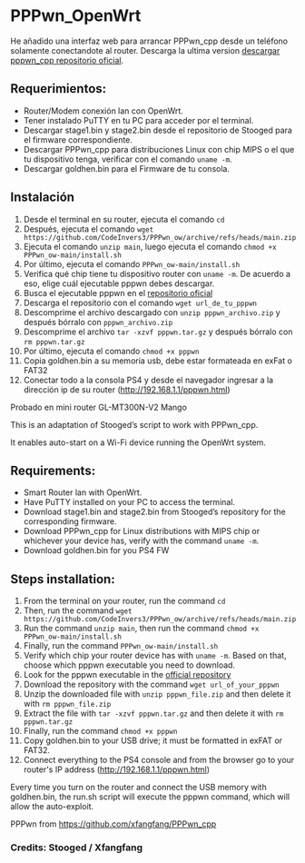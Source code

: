 # PPPwn_OpenWrt
He añadido una interfaz web para arrancar PPPwn_cpp desde un teléfono solamente conectandote al router.
Descarga la ultima version [descargar pppwn_cpp repositorio oficial](https://nightly.link/xfangfang/PPPwn_cpp/workflows/ci.yaml/main).

## Requerimientos:

- Router/Modem conexión lan con OpenWrt.
- Tener instalado PuTTY en tu PC para acceder por el terminal.
- Descargar stage1.bin y stage2.bin desde el repositorio de Stooged para el firmware correspondiente.
- Descargar PPPwn_cpp para distribuciones Linux con chip MIPS o el que tu dispositivo tenga, verificar con el comando `uname -m`.
- Descargar goldhen.bin para el Firmware de tu consola.

## Instalación

1. Desde el terminal en su router, ejecuta el comando `cd `
2. Después, ejecuta el comando `wget https://github.com/CodeInvers3/PPPwn_ow/archive/refs/heads/main.zip`
3. Ejecuta el comando `unzip main`, luego ejecuta el comando `chmod +x PPPwn_ow-main/install.sh`
4. Por último, ejecuta el comando `PPPwn_ow-main/install.sh`
5. Verifica qué chip tiene tu dispositivo router con `uname -m`. De acuerdo a eso, elige cuál ejecutable pppwn debes descargar.
6. Busca el ejecutable pppwn en el [repositorio oficial](https://nightly.link/xfangfang/PPPwn_cpp/workflows/ci.yaml/main)
7. Descarga el repositorio con el comando `wget url_de_tu_pppwn`
8. Descomprime el archivo descargado con `unzip pppwn_archivo.zip` y después bórralo con `pppwn_archivo.zip`
9. Descomprime el archivo `tar -xzvf pppwn.tar.gz` y después bórralo con `rm pppwn.tar.gz`
10. Por último, ejecuta el comando `chmod +x pppwn`
12. Copia goldhen.bin a su memoria usb, debe estar formateada en exFat o FAT32
13. Conectar todo a la consola PS4 y desde el navegador ingresar a la dirección ip de su router (http://192.168.1.1/pppwn.html)

Probado en mini router GL-MT300N-V2 Mango

This is an adaptation of Stooged’s script to work with PPPwn_cpp.

It enables auto-start on a Wi-Fi device running the OpenWrt system.

## Requirements:

- Smart Router lan with OpenWrt.
- Have PuTTY installed on your PC to access the terminal.
- Download stage1.bin and stage2.bin from Stooged’s repository for the corresponding firmware.
- Download PPPwn_cpp for Linux distributions with MIPS chip or whichever your device has, verify with the command `uname -m`.
- Download goldhen.bin for you PS4 FW

## Steps installation:

1. From the terminal on your router, run the command `cd`
2. Then, run the command `wget https://github.com/CodeInvers3/PPPwn_ow/archive/refs/heads/main.zip`
3. Run the command `unzip main`, then run the command `chmod +x PPPwn_ow-main/install.sh`
4. Finally, run the command `PPPwn_ow-main/install.sh`
5. Verify which chip your router device has with `uname -m`. Based on that, choose which pppwn executable you need to download.
6. Look for the pppwn executable in the [official repository](https://nightly.link/xfangfang/PPPwn_cpp/workflows/ci.yaml/main)
7. Download the repository with the command `wget url_of_your_pppwn`
8. Unzip the downloaded file with `unzip pppwn_file.zip` and then delete it with `rm pppwn_file.zip`
9. Extract the file with `tar -xzvf pppwn.tar.gz` and then delete it with `rm pppwn.tar.gz`
10. Finally, run the command `chmod +x pppwn`
12. Copy goldhen.bin to your USB drive; it must be formatted in exFAT or FAT32.
13. Connect everything to the PS4 console and from the browser go to your router's IP address (http://192.168.1.1/pppwn.html)

Every time you turn on the router and connect the USB memory with goldhen.bin, the run.sh script will execute the pppwn command, which will allow the auto-exploit.

PPPwn from https://github.com/xfangfang/PPPwn_cpp

### Credits: Stooged / Xfangfang
